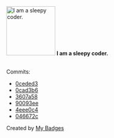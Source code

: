 <img src="https://my-badges.github.io/my-badges/sleepy-coder.png" alt="I am a sleepy coder." title="I am a sleepy coder." width="128">
<strong>I am a sleepy coder.</strong>
<br><br>

Commits:

- <a href="https://github.com/eryajf/categraf/commit/0ceded34052bb53d1084fa8e2336c1a37eb6587c">0ceded3</a>
- <a href="https://github.com/eryajf/awesome-github-profile-readme-chinese/commit/0cad3b60feb66da3c11e20992d783d1f7a832fd4">0cad3b6</a>
- <a href="https://github.com/eryajf/awesome-github-profile-readme-chinese/commit/3607a58b4969318b18144d744a72be930bb2466b">3607a58</a>
- <a href="https://github.com/eryajf/awesome-github-profile-readme-chinese/commit/90093eeefc8b8d094204ae8d297fb5d323f5f9ff">90093ee</a>
- <a href="https://github.com/eryajf/tu/commit/4eee0c4849cd69c47b490e62bbe0bc14988426f5">4eee0c4</a>
- <a href="https://github.com/eryajf/vuepress-plugin-vdoing-comment/commit/046672c9ef8f2356af366e32c2931d18c81d4654">046672c</a>


Created by <a href="https://github.com/my-badges/my-badges">My Badges</a>